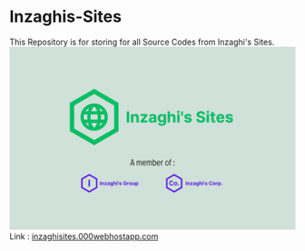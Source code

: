 # Inzaghis-Sites
This Repository is for storing for all Source Codes from Inzaghi's Sites.
\
![Inzaghi's Sites](/public_html/images/inzaghis-sites-by-inzaghis-group-corp.png)
\
Link : [inzaghisites.000webhostapp.com](https://inzaghisites.000webhostapp.com)
